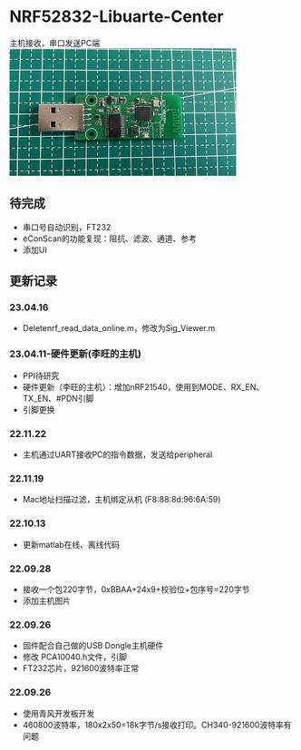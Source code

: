 # NRF52832-Libuarte-Center
主机接收，串口发送PC端  
![](/Image/USB_Dongle.jpg)  

## 待完成
- 串口号自动识别，FT232
- eConScan的功能复现：阻抗、滤波、通道、参考
- 添加UI

## 更新记录
### 23.04.16
- Deletenrf_read_data_online.m，修改为Sig_Viewer.m

### 23.04.11-硬件更新(李旺的主机)
- PPI待研究
- 硬件更新（李旺的主机）：增加nRF21540，使用到MODE、RX_EN、TX_EN、#PDN引脚
- 引脚更换

### 22.11.22
- 主机通过UART接收PC的指令数据，发送给peripheral

### 22.11.19
- Mac地址扫描过滤，主机绑定从机 (F8:88:8d:96:6A:59)

### 22.10.13
- 更新matlab在线、离线代码

### 22.09.28
- 接收一个包220字节，0xBBAA+24x9+校验位+包序号=220字节
- 添加主机图片

### 22.09.26
- 固件配合自己做的USB Dongle主机硬件
- 修改 PCA10040.h文件，引脚
- FT232芯片，921600波特率正常

### 22.09.26
- 使用青风开发板开发
- 460800波特率，180x2x50=18k字节/s接收打印。CH340-921600波特率有问题

